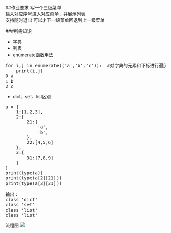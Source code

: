 ##作业要求
写一个三级菜单   
输入对应序号进入对应菜单，并展示列表   
支持随时退出
可以才下一级菜单回退到上一级菜单

###所需知识
* 字典
* 列表
* enumerate函数用法
<pre>
for i,j in enumerate(('a','b','c')):  #对字典的元素和下标进行遍历
    print(i,j)
0 a
1 b
2 c
</pre>
* dict、set、list区别
<pre>
a = {
    1:[1,2,3],
    2:{
        21:{
            'a',
            'b',
        },
        22:[4,5,6]
    },
    3:{
        31:[7,8,9]
    }
}
print(type(a))
print(type(a[2][21]))
print(type(a[3][31]))

输出：
class 'dict'
class 'set'
class 'list'
class 'list'
</pre>

流程图
![](http://i.imgur.com/0AGzkhy.png)
